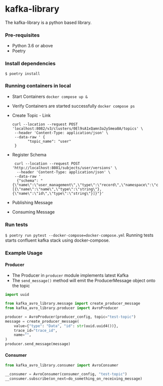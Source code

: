 # kafka-library

The kafka-library is a python based library.

### Pre-requisites
- Python 3.6 or above
- Poetry

### Install dependencies
`$ poetry install`

### Running containers in local
- Start Containers
`docker compose up &`
- Verify Containers are started successfully 
  `docker compose ps`
  
- Create Topic - Link
 
      curl --location --request POST 'localhost:8082/v3/clusters/0El9sA1xQamn3a2ySmea8A/topics' \
       --header 'Content-Type: application/json' \
       --data-raw ' {
             "topic_name": "user"
       }

- Register Schema

       curl --location --request POST 'http://localhost:8081/subjects/user/versions' \
        --header 'Content-Type: application/json' \
       --data-raw '
        {"schema": "{\"name\":\"user_management\",\"type\":\"record\",\"namespace\":\"com.admin\",\"fields\":[{\"name\":\"name\",\"type\":\"string\"},{\"name\":\"id\",\"type\":\"string\"}]}"}'

- Publishing Message 

- Consuming Message

### Run tests
`$ poetry run pytest --docker-compose=docker-compose.yml` Running tests starts confluent kafka stack using docker-compose.



### Example Usage
#### Producer 
- The  Producer in `producer` module implements latest Kafka 
- The `send_message()` method will emit the ProducerMessage object onto the topic

```python
import uuid

from kafka_avro_library.message import create_producer_message
from kafka_avro_library.producer import AvroProducer

producer = AvroProducer(producer_config, topic="test-topic")
message = create_producer_message(
    value={"type": "Data", "id": str(uuid.uuid4())},
    trace_id="trace_id",
    name="",
)
producer.send_message(message)
```

#### Consumer
```python
from kafka_avro_library.consumer import AvroConsumer

__consumer = AvroConsumer(consumer_config, "test-topic")
__consumer.subscribe(on_next=do_something_on_receiving_message)
```
